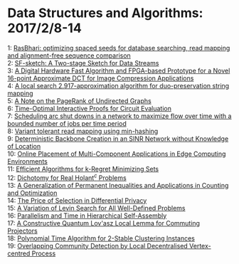 # Data Structures and Algorithms: 2017/2/8-14  
1: [RasBhari: optimizing spaced seeds for database searching, read mapping  and alignment-free sequence comparison](https://doi.org/10.48550/arXiv.1511.04001)  
2: [SF-sketch: A Two-stage Sketch for Data Streams](https://doi.org/10.48550/arXiv.1701.04148)  
3: [A Digital Hardware Fast Algorithm and FPGA-based Prototype for a Novel  16-point Approximate DCT for Image Compression Applications](https://doi.org/10.48550/arXiv.1702.01805)  
4: [A local search 2.917-approximation algorithm for duo-preservation string  mapping](https://doi.org/10.48550/arXiv.1702.01877)  
5: [A Note on the PageRank of Undirected Graphs](https://doi.org/10.48550/arXiv.1205.1960)  
6: [Time-Optimal Interactive Proofs for Circuit Evaluation](https://doi.org/10.48550/arXiv.1304.3812)  
7: [Scheduling arc shut downs in a network to maximize flow over time with a  bounded number of jobs per time period](https://doi.org/10.48550/arXiv.1307.3650)  
8: [Variant tolerant read mapping using min-hashing](https://doi.org/10.48550/arXiv.1702.01703)  
9: [Deterministic Backbone Creation in an SINR Network without Knowledge of  Location](https://doi.org/10.48550/arXiv.1702.02460)  
10: [Online Placement of Multi-Component Applications in Edge Computing  Environments](https://doi.org/10.48550/arXiv.1605.08023)  
11: [Efficient Algorithms for k-Regret Minimizing Sets](https://doi.org/10.48550/arXiv.1702.01446)  
12: [Dichotomy for Real Holant$^c$ Problems](https://doi.org/10.48550/arXiv.1702.02693)  
13: [A Generalization of Permanent Inequalities and Applications in Counting  and Optimization](https://doi.org/10.48550/arXiv.1702.02937)  
14: [The Price of Selection in Differential Privacy](https://doi.org/10.48550/arXiv.1702.02970)  
15: [A Variation of Levin Search for All Well-Defined Problems](https://doi.org/10.48550/arXiv.1702.03152)  
16: [Parallelism and Time in Hierarchical Self-Assembly](https://doi.org/10.48550/arXiv.1104.5226)  
17: [A Constructive Quantum Lov\'asz Local Lemma for Commuting Projectors](https://doi.org/10.48550/arXiv.1310.7766)  
18: [Polynomial Time Algorithm for $2$-Stable Clustering Instances](https://doi.org/10.48550/arXiv.1607.07431)  
19: [Overlapping Community Detection by Local Decentralised Vertex-centred  Process](https://doi.org/10.48550/arXiv.1702.03773)  
